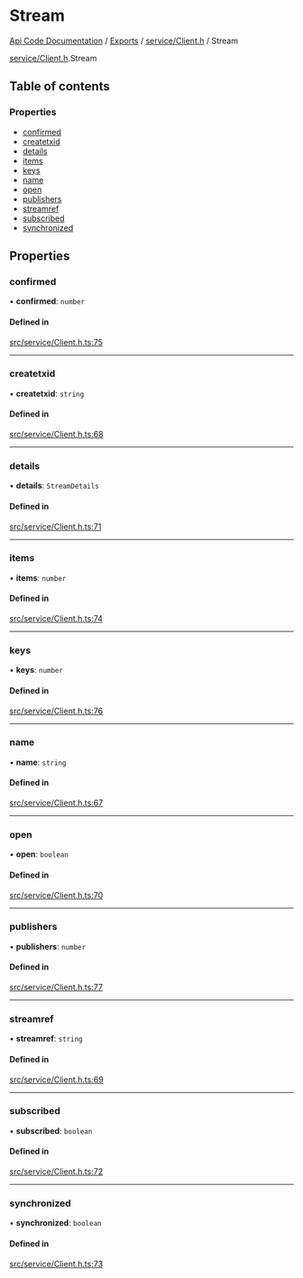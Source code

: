 # Stream
 
[Api Code Documentation](../README.md) / [Exports](../modules.md) / [service/Client.h](../modules/service_Client_h.md) / Stream

[service/Client.h](../modules/service_Client_h.md).Stream

## Table of contents

### Properties

- [confirmed](service_Client_h.Stream.md#confirmed)
- [createtxid](service_Client_h.Stream.md#createtxid)
- [details](service_Client_h.Stream.md#details)
- [items](service_Client_h.Stream.md#items)
- [keys](service_Client_h.Stream.md#keys)
- [name](service_Client_h.Stream.md#name)
- [open](service_Client_h.Stream.md#open)
- [publishers](service_Client_h.Stream.md#publishers)
- [streamref](service_Client_h.Stream.md#streamref)
- [subscribed](service_Client_h.Stream.md#subscribed)
- [synchronized](service_Client_h.Stream.md#synchronized)

## Properties

### confirmed

• **confirmed**: `number`

#### Defined in

[src/service/Client.h.ts:75](https://github.com/openkfw/TruBudget/blob/b9aaff0/api/src/service/Client.h.ts#L75)

___

### createtxid

• **createtxid**: `string`

#### Defined in

[src/service/Client.h.ts:68](https://github.com/openkfw/TruBudget/blob/b9aaff0/api/src/service/Client.h.ts#L68)

___

### details

• **details**: `StreamDetails`

#### Defined in

[src/service/Client.h.ts:71](https://github.com/openkfw/TruBudget/blob/b9aaff0/api/src/service/Client.h.ts#L71)

___

### items

• **items**: `number`

#### Defined in

[src/service/Client.h.ts:74](https://github.com/openkfw/TruBudget/blob/b9aaff0/api/src/service/Client.h.ts#L74)

___

### keys

• **keys**: `number`

#### Defined in

[src/service/Client.h.ts:76](https://github.com/openkfw/TruBudget/blob/b9aaff0/api/src/service/Client.h.ts#L76)

___

### name

• **name**: `string`

#### Defined in

[src/service/Client.h.ts:67](https://github.com/openkfw/TruBudget/blob/b9aaff0/api/src/service/Client.h.ts#L67)

___

### open

• **open**: `boolean`

#### Defined in

[src/service/Client.h.ts:70](https://github.com/openkfw/TruBudget/blob/b9aaff0/api/src/service/Client.h.ts#L70)

___

### publishers

• **publishers**: `number`

#### Defined in

[src/service/Client.h.ts:77](https://github.com/openkfw/TruBudget/blob/b9aaff0/api/src/service/Client.h.ts#L77)

___

### streamref

• **streamref**: `string`

#### Defined in

[src/service/Client.h.ts:69](https://github.com/openkfw/TruBudget/blob/b9aaff0/api/src/service/Client.h.ts#L69)

___

### subscribed

• **subscribed**: `boolean`

#### Defined in

[src/service/Client.h.ts:72](https://github.com/openkfw/TruBudget/blob/b9aaff0/api/src/service/Client.h.ts#L72)

___

### synchronized

• **synchronized**: `boolean`

#### Defined in

[src/service/Client.h.ts:73](https://github.com/openkfw/TruBudget/blob/b9aaff0/api/src/service/Client.h.ts#L73)
